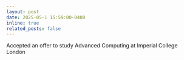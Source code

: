 ```yaml
---
layout: post
date: 2025-05-1 15:59:00-0400
inline: true
related_posts: false
---
```


Accepted an offer to study Advanced Computing at Imperial College London